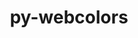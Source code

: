 ---
title: "py-webcolors"
layout: cache
categories: [package, develop-2024-10-06]
meta: {"versions": ["24.6.0"], "compilers": ["gcc@=11.1.0", "gcc@=11.4.0", "gcc@=9.4.0", "oneapi@=2024.2.1"], "oss": ["ubuntu20.04", "ubuntu22.04"], "platforms": ["linux"], "targets": ["neoverse_v1", "neoverse_v2", "ppc64le", "x86_64_v3"], "stacks": ["data-vis-sdk", "e4s", "e4s-neoverse-v2", "e4s-neoverse_v1", "e4s-oneapi", "e4s-power", "root"], "num_specs": 8, "num_specs_by_stack": {"root": 8, "e4s-power": 1, "data-vis-sdk": 2, "e4s-neoverse_v1": 1, "e4s-neoverse-v2": 1, "e4s": 2, "e4s-oneapi": 1}}
spec_details: [{"hash": "mbnwfqdhfohqiijumhbfny63erodcaxb", "compiler": "gcc@=9.4.0", "versions": ["24.6.0"], "os": "ubuntu20.04", "platform": "linux", "target": "ppc64le", "variants": ["build_system=python_pip"], "stacks": ["root", "e4s-power"], "size": "-", "tarball": "https://binaries.spack.io/develop-2024-10-06/build_cache/linux-ubuntu20.04-ppc64le/gcc-9.4.0/py-webcolors-24.6.0/linux-ubuntu20.04-ppc64le-gcc-9.4.0-py-webcolors-24.6.0-mbnwfqdhfohqiijumhbfny63erodcaxb.spack"}, {"hash": "zqggx2sgkjjxtbupjiu5kwg33fpq47fd", "compiler": "gcc@=11.1.0", "versions": ["24.6.0"], "os": "ubuntu20.04", "platform": "linux", "target": "x86_64_v3", "variants": ["build_system=python_pip"], "stacks": ["data-vis-sdk", "root"], "size": "-", "tarball": "https://binaries.spack.io/develop-2024-10-06/build_cache/linux-ubuntu20.04-x86_64_v3/gcc-11.1.0/py-webcolors-24.6.0/linux-ubuntu20.04-x86_64_v3-gcc-11.1.0-py-webcolors-24.6.0-zqggx2sgkjjxtbupjiu5kwg33fpq47fd.spack"}, {"hash": "qlu6nbzxrzjmzcg2resneuaeisnwvvws", "compiler": "gcc@=11.1.0", "versions": ["24.6.0"], "os": "ubuntu20.04", "platform": "linux", "target": "x86_64_v3", "variants": ["build_system=python_pip"], "stacks": ["data-vis-sdk", "root"], "size": "-", "tarball": "https://binaries.spack.io/develop-2024-10-06/build_cache/linux-ubuntu20.04-x86_64_v3/gcc-11.1.0/py-webcolors-24.6.0/linux-ubuntu20.04-x86_64_v3-gcc-11.1.0-py-webcolors-24.6.0-qlu6nbzxrzjmzcg2resneuaeisnwvvws.spack"}, {"hash": "zfhkhg7pwkvil4kp76xfia3owygke6v6", "compiler": "gcc@=11.4.0", "versions": ["24.6.0"], "os": "ubuntu22.04", "platform": "linux", "target": "neoverse_v1", "variants": ["build_system=python_pip"], "stacks": ["e4s-neoverse_v1", "root"], "size": "-", "tarball": "https://binaries.spack.io/develop-2024-10-06/build_cache/linux-ubuntu22.04-neoverse_v1/gcc-11.4.0/py-webcolors-24.6.0/linux-ubuntu22.04-neoverse_v1-gcc-11.4.0-py-webcolors-24.6.0-zfhkhg7pwkvil4kp76xfia3owygke6v6.spack"}, {"hash": "eedzevpys73prik7ek3lkrv5g6ul2atq", "compiler": "gcc@=11.4.0", "versions": ["24.6.0"], "os": "ubuntu22.04", "platform": "linux", "target": "neoverse_v2", "variants": ["build_system=python_pip"], "stacks": ["e4s-neoverse-v2", "root"], "size": "-", "tarball": "https://binaries.spack.io/develop-2024-10-06/build_cache/linux-ubuntu22.04-neoverse_v2/gcc-11.4.0/py-webcolors-24.6.0/linux-ubuntu22.04-neoverse_v2-gcc-11.4.0-py-webcolors-24.6.0-eedzevpys73prik7ek3lkrv5g6ul2atq.spack"}, {"hash": "xd2aejvjgifegqqdiyqrb4xx2jtezahn", "compiler": "gcc@=11.4.0", "versions": ["24.6.0"], "os": "ubuntu22.04", "platform": "linux", "target": "x86_64_v3", "variants": ["build_system=python_pip"], "stacks": ["root", "e4s"], "size": "-", "tarball": "https://binaries.spack.io/develop-2024-10-06/build_cache/linux-ubuntu22.04-x86_64_v3/gcc-11.4.0/py-webcolors-24.6.0/linux-ubuntu22.04-x86_64_v3-gcc-11.4.0-py-webcolors-24.6.0-xd2aejvjgifegqqdiyqrb4xx2jtezahn.spack"}, {"hash": "dq23so3usrty7vjsqs4kxjnapjafvjeb", "compiler": "gcc@=11.4.0", "versions": ["24.6.0"], "os": "ubuntu22.04", "platform": "linux", "target": "x86_64_v3", "variants": ["build_system=python_pip"], "stacks": ["root", "e4s"], "size": "-", "tarball": "https://binaries.spack.io/develop-2024-10-06/build_cache/linux-ubuntu22.04-x86_64_v3/gcc-11.4.0/py-webcolors-24.6.0/linux-ubuntu22.04-x86_64_v3-gcc-11.4.0-py-webcolors-24.6.0-dq23so3usrty7vjsqs4kxjnapjafvjeb.spack"}, {"hash": "3cgp4xumkj44gtpdd22jq36kaskqbfug", "compiler": "oneapi@=2024.2.1", "versions": ["24.6.0"], "os": "ubuntu22.04", "platform": "linux", "target": "x86_64_v3", "variants": ["build_system=python_pip"], "stacks": ["root", "e4s-oneapi"], "size": "-", "tarball": "https://binaries.spack.io/develop-2024-10-06/build_cache/linux-ubuntu22.04-x86_64_v3/oneapi-2024.2.1/py-webcolors-24.6.0/linux-ubuntu22.04-x86_64_v3-oneapi-2024.2.1-py-webcolors-24.6.0-3cgp4xumkj44gtpdd22jq36kaskqbfug.spack"}]
---